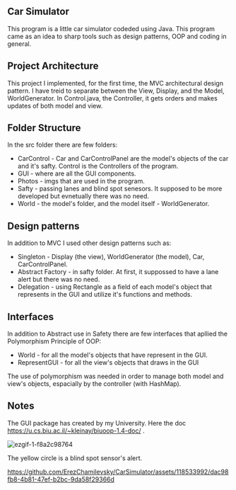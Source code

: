 ## Car Simulator 
This program is a little car simulator codeded using Java. This program came as an idea to sharp tools such as design patterns, OOP and coding in general.

## Project Architecture
This project I implemented, for the first time, the MVC architectural design pattern. I have treid to separate between the View, Display, and the Model, WorldGenerator.
In Control.java, the Controller, it gets orders and makes updates of both model and view.

## Folder Structure
In the src folder there are few folders:

- CarControl - Car and CarControlPanel are the model's objects of the car and it's safty. Control is the Controllers of the program.
- GUI - where are all the GUI components.
- Photos - imgs that are used in the program.
- Safty - passing lanes and blind spot senesors. It supposed to be more developed but evnetually there was no need.
- World - the model's folder, and the model itself - WorldGenerator.

## Design patterns
In addition to MVC I used other design patterns such as:

- Singleton - Display (the view), WorldGenerator (the model), Car, CarControlPanel.
- Abstract Factory - in safty folder. At first, it suppossed to have a lane alert but there was no need.
- Delegation - using Rectangle as a field of each model's object that represents in the GUI and utilize it's functions and methods.

## Interfaces
In addition to Abstract use in Safety there are few interfaces that apllied the Polymorphism Principle of OOP:

- World - for all the model's objects that have represent in the GUI.
- RepresentGUI - for all the view's objects that draws in the GUI

The use of polymorphism was needed in order to manage both model and view's objects, espacially by the controller (with HashMap).

## Notes
The GUI package has created by my University. Here the doc https://u.cs.biu.ac.il/~kleinay/biuoop-1.4-doc/ .


![ezgif-1-f8a2c98764](https://github.com/ErezChamilevsky/CarSimulator/assets/118533992/2b121c5a-8f2c-42b6-b14b-90041a9bf266)

The yellow circle is a blind spot sensor's alert.


https://github.com/ErezChamilevsky/CarSimulator/assets/118533992/dac98fb8-4b81-47ef-b2bc-9da58f29366d



